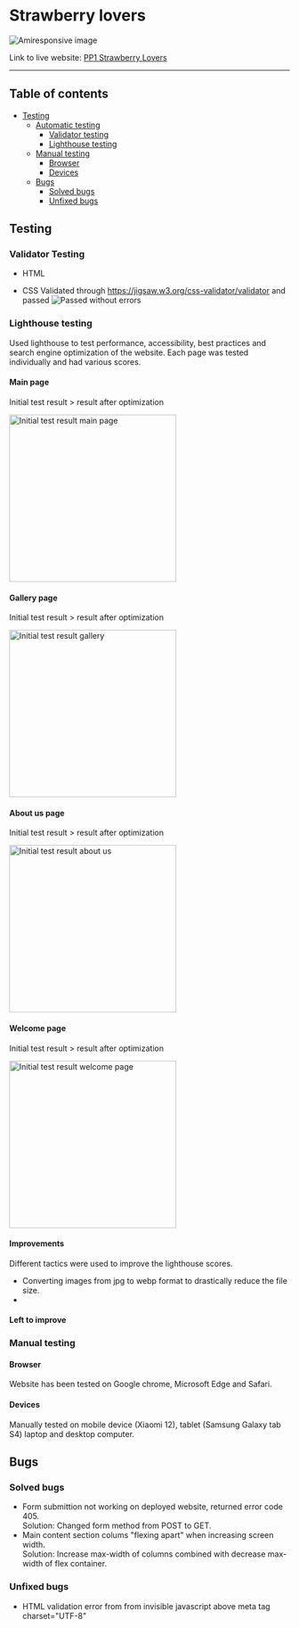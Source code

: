 # Strawberry lovers

![Amiresponsive image](https://res.cloudinary.com/dmntcacug/image/upload/v1693427142/Amiresponsive_aeblsa.jpg)


Link to live website: [PP1 Strawberry Lovers](https://niclo1337.github.io/pp1-strawberry-lovers/index.html)

<hr>

## Table of contents


* [Testing](#testing)
    * [Automatic testing](#)
        * [Validator testing](#validator-testing)
        * [Lighthouse testing](#lighthouse-testing)
    * [Manual testing](#manual-testing)
        * [Browser](#browser)
        * [Devices](#devices)
    * [Bugs](#bugs)
        * [Solved bugs](#solved-bugs)
        * [Unfixed bugs](#unfixed-bugs)



## Testing

### Validator Testing

- HTML

- CSS
Validated through https://jigsaw.w3.org/css-validator/validator and passed
![Passed without errors](https://res.cloudinary.com/dmntcacug/image/upload/v1693422108/css-validator-pass_xthpbi.jpg)

### Lighthouse testing

Used lighthouse to test performance, accessibility, best practices and search engine optimization of the website. Each page was tested individually and had various scores.


#### Main page
Initial test result > result after optimization
<p align="left"><img src="https://res.cloudinary.com/dmntcacug/image/upload/v1693434928/lighthouse-home-before_rhmdin.jpg" alt="Initial test result main page" width="300"/></p>


#### Gallery page
Initial test result > result after optimization
<p align="left"><img src="https://res.cloudinary.com/dmntcacug/image/upload/v1693434928/lighthouse-gallery-before_afzzag.jpg" alt="Initial test result gallery" width="300"/></p>


#### About us page
Initial test result > result after optimization
<p align="left"><img src="https://res.cloudinary.com/dmntcacug/image/upload/v1693434928/lighthouse-about-before_nm4i67.jpg" alt="Initial test result about us" width="300"/></p>



#### Welcome page
Initial test result > result after optimization
<p align="left"><img src="https://res.cloudinary.com/dmntcacug/image/upload/v1693434928/lighthouse-welcome-before_zay8dg.jpg" alt="Initial test result welcome page" width="300"/></p>




#### Improvements
Different tactics were used to improve the lighthouse scores. 
- Converting images from jpg to webp format to drastically reduce the file size.
- 


#### Left to improve




### Manual testing

#### Browser
Website has been tested on Google chrome, Microsoft Edge and Safari.

#### Devices
Manually tested on mobile device (Xiaomi 12), tablet (Samsung Galaxy tab S4) laptop and desktop computer.


## Bugs

### Solved bugs

- Form submittion not working on deployed website, returned error code 405.
<br> Solution: Changed form method from POST to GET.
- Main content section colums "flexing apart" when increasing screen width.
<br> Solution: Increase max-width of columns combined with decrease max-width of flex container.




### Unfixed bugs

- HTML validation error from from invisible javascript above meta tag charset="UTF-8"

